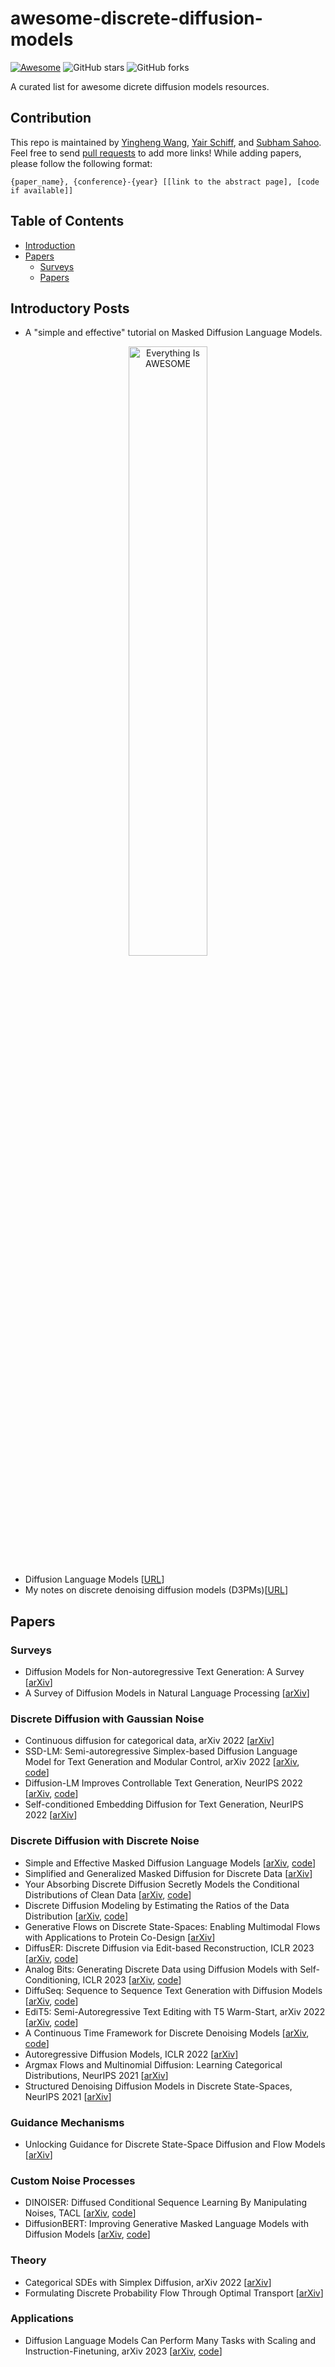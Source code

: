 # awesome-discrete-diffusion-models

 [![Awesome](https://awesome.re/badge.svg)](https://awesome.re) ![GitHub stars](https://img.shields.io/github/stars/isjakewong/awesome-discrete-diffusion-models?color=yellow)  ![GitHub forks](https://img.shields.io/github/forks/isjakewong/awesome-discrete-diffusion-models?color=green&label=Fork)

A curated list for awesome dicrete diffusion models resources.

## Contribution

This repo is maintained by [Yingheng Wang](https://isjakewong.github.io), [Yair Schiff](https://yair-schiff.github.io/), and [Subham Sahoo](https://s-sahoo.com/). Feel free to send [pull requests](https://github.com/isjakewong/awesome-discrete-diffusion-models/pulls) to add more links! While adding papers, please follow the following format: 
```
{paper_name}, {conference}-{year} [[link to the abstract page], [code if available]]
```
## Table of Contents

* [Introduction](#introduction)
* [Papers](#papers)
  * [Surveys](#surveys)
  * [Papers](#papers)

## Introductory Posts
* A "simple and effective" tutorial on Masked Diffusion Language Models.
<p align="center">
  <a href="https://youtu.be/WjAUX23vgfg?si=bM1E-Bt-nwOmsVif" title="Click">
    <img src="https://github.com/user-attachments/assets/1f6b7ba2-b423-483a-9d11-bbbeb8a11860" alt="Everything Is AWESOME" style="width:50%;">
  </a>
</p>

* Diffusion Language Models  [[URL](https://benanne.github.io/2023/01/09/diffusion-language.html)]
* My notes on discrete denoising diffusion models (D3PMs)[[URL](https://beckham.nz/2022/07/11/d3pms.html)]

## Papers

### Surveys

* Diffusion Models for Non-autoregressive Text Generation: A Survey [[arXiv](https://arxiv.org/abs/2303.06574)]
* A Survey of Diffusion Models in Natural Language Processing [[arXiv](https://arxiv.org/abs/2305.14671)]

### Discrete Diffusion with Gaussian Noise

* Continuous diffusion for categorical data, arXiv 2022  [[arXiv](https://dl.acm.org/doi/10.1145/3394486.3403237)]
* SSD-LM: Semi-autoregressive Simplex-based Diffusion Language Model for Text Generation and Modular Control, arXiv 2022  [[arXiv](https://openreview.net/forum?id=HJlWWJSFDH), [code](https://github.com/xhan77/ssd-lm)]
* Diffusion-LM Improves Controllable Text Generation, NeurIPS 2022  [[arXiv](https://arxiv.org/abs/2205.14217), [code](https://github.com/XiangLi1999/Diffusion-LM.git)]
* Self-conditioned Embedding Diffusion for Text Generation, NeurIPS 2022 [[arXiv](https://arxiv.org/abs/2211.04236)]
  
### Discrete Diffusion with Discrete Noise
* Simple and Effective Masked Diffusion Language Models [[arXiv](https://arxiv.org/abs/2406.07524), [code](https://github.com/kuleshov-group/mdlm)]
* Simplified and Generalized Masked Diffusion for Discrete Data [[arXiv](https://arxiv.org/abs/2406.04329)]
* Your Absorbing Discrete Diffusion Secretly Models the Conditional Distributions of Clean Data [[arXiv](https://arxiv.org/abs/2406.03736), [code](https://github.com/ML-GSAI/RADD)]
* Discrete Diffusion Modeling by Estimating the Ratios of the Data Distribution [[arXiv](https://arxiv.org/abs/2310.16834), [code](https://github.com/louaaron/Score-Entropy-Discrete-Diffusion)]
* Generative Flows on Discrete State-Spaces: Enabling Multimodal Flows with Applications to Protein Co-Design [[arXiv](https://arxiv.org/abs/2402.04997)]
* DiffusER: Discrete Diffusion via Edit-based Reconstruction, ICLR 2023  [[arXiv](https://arxiv.org/abs/2210.16886), [code](https://github.com/machelreid/diffuser)]
* Analog Bits: Generating Discrete Data using Diffusion Models with Self-Conditioning, ICLR 2023  [[arXiv](https://arxiv.org/abs/2208.04202), [code](https://github.com/google-research/pix2seq)]
* DiffuSeq: Sequence to Sequence Text Generation with Diffusion Models [[arXiv](https://arxiv.org/abs/2210.08933), [code](https://github.com/Shark-NLP/DiffuSeq)]
* EdiT5: Semi-Autoregressive Text Editing with T5 Warm-Start, arXiv 2022  [[arXiv](https://arxiv.org/abs/2205.12209), [code](https://edit5.page.link/code)]
* A Continuous Time Framework for Discrete Denoising Models [[arXiv](https://arxiv.org/abs/2205.14987), [code](https://github.com/andrew-cr/tauLDR)]
* Autoregressive Diffusion Models, ICLR 2022  [[arXiv](https://arxiv.org/abs/2110.02037)]
* Argmax Flows and Multinomial Diffusion: Learning Categorical Distributions, NeurIPS 2021  [[arXiv](https://arxiv.org/abs/2102.05379)]
* Structured Denoising Diffusion Models in Discrete State-Spaces, NeurIPS 2021  [[arXiv](https://arxiv.org/abs/2107.03006)]

### Guidance Mechanisms

* Unlocking Guidance for Discrete State-Space Diffusion and Flow Models [[arXiv](https://arxiv.org/abs/2406.01572)]

### Custom Noise Processes

* DINOISER: Diffused Conditional Sequence Learning By Manipulating Noises, TACL [[arXiv](https://arxiv.org/abs/2302.10025), [code](https://github.com/yegcjs/DINOISER)]
* DiffusionBERT: Improving Generative Masked Language Models with Diffusion Models [[arXiv](), [code]()]

### Theory

* Categorical SDEs with Simplex Diffusion, arXiv 2022  [[arXiv](https://arxiv.org/abs/2210.14784)]
* Formulating Discrete Probability Flow Through Optimal Transport [[arXiv](https://arxiv.org/abs/2311.03886)]

### Applications

* Diffusion Language Models Can Perform Many Tasks with Scaling and Instruction-Finetuning, arXiv 2023 [[arXiv](https://arxiv.org/abs/2308.12219), [code](https://github.com/yegcjs/DiffusionLLM)]

